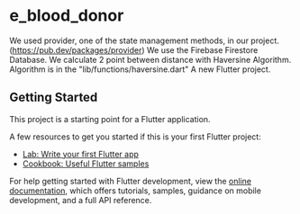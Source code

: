 # e_blood_donor
We used provider, one of the state management methods, in our project.(https://pub.dev/packages/provider)
We use the Firebase Firestore Database.
We calculate 2 point between distance with Haversine Algorithm. Algorithm is in the "lib/functions/haversine.dart"
A new Flutter project.

## Getting Started

This project is a starting point for a Flutter application.

A few resources to get you started if this is your first Flutter project:

- [Lab: Write your first Flutter app](https://docs.flutter.dev/get-started/codelab)
- [Cookbook: Useful Flutter samples](https://docs.flutter.dev/cookbook)

For help getting started with Flutter development, view the
[online documentation](https://docs.flutter.dev/), which offers tutorials,
samples, guidance on mobile development, and a full API reference.
